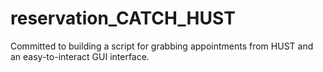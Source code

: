 # reservation_CATCH_HUST
Committed to building a script for grabbing appointments from HUST and an easy-to-interact GUI interface.
